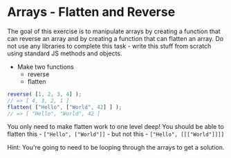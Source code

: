 # Arrays - Flatten and Reverse

The goal of this exercise is to manipulate arrays by creating a function that can reverse an array and by creating a function that can flatten an array. Do not use any libraries to complete this task - write this stuff from scratch using standard JS methods and objects.

- Make two functions
  - reverse
  - flatten

```js
reverse( [1, 2, 3, 4] );
// => [ 4, 3, 2, 1 ]
flatten( ["Hello", ["World", 42] ] );
// => [ "Hello", "World", 42 ]
```
You only need to make flatten work to one level deep! You should be able to flatten this - `["Hello", ["World"]]` - but not this - `["Hello", [[["World"]]]]`

Hint: You're going to need to be looping through the arrays to get a solution.
